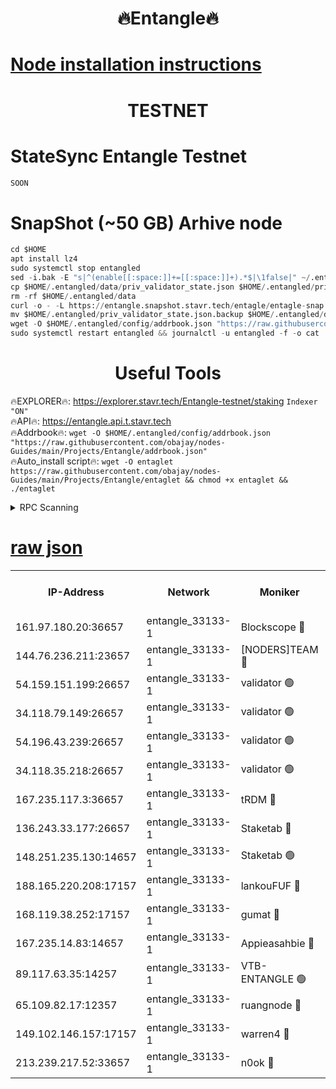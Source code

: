 <h1 align="center"> 🔥Entangle🔥</h1>

[Node installation instructions](https://github.com/obajay/nodes-Guides/tree/main/Projects/Entangle)
=

<h1 align="center"> TESTNET</h1>

# StateSync Entangle Testnet
```python
SOON
```
# SnapShot (~50 GB) Arhive node
```python
cd $HOME
apt install lz4
sudo systemctl stop entangled
sed -i.bak -E "s|^(enable[[:space:]]+=[[:space:]]+).*$|\1false|" ~/.entangled/config/config.toml
cp $HOME/.entangled/data/priv_validator_state.json $HOME/.entangled/priv_validator_state.json.backup
rm -rf $HOME/.entangled/data
curl -o - -L https://entangle.snapshot.stavr.tech/entagle/entagle-snap.tar.lz4 | lz4 -c -d - | tar -x -C $HOME/.entangled --strip-components 2
mv $HOME/.entangled/priv_validator_state.json.backup $HOME/.entangled/data/priv_validator_state.json
wget -O $HOME/.entangled/config/addrbook.json "https://raw.githubusercontent.com/obajay/nodes-Guides/main/Projects/Entangle/addrbook.json"
sudo systemctl restart entangled && journalctl -u entangled -f -o cat
```
 <h1 align="center"> Useful Tools</h1>
 
🔥EXPLORER🔥: https://explorer.stavr.tech/Entangle-testnet/staking        `Indexer "ON"` \
🔥API🔥:      https://entangle.api.t.stavr.tech \
🔥Addrbook🔥: ```wget -O $HOME/.entangled/config/addrbook.json "https://raw.githubusercontent.com/obajay/nodes-Guides/main/Projects/Entangle/addrbook.json"``` \
🔥Auto_install script🔥:  `wget -O entaglet https://raw.githubusercontent.com/obajay/nodes-Guides/main/Projects/Entangle/entaglet && chmod +x entaglet && ./entaglet`


<details>
<summary>RPC Scanning</summary>

<h2 align="center"> We scan nodes in real time every 4 hours. And we provide the final result of RPC endpoints.
We cannot influence the operation of these nodes in any way. </h2>


```python
If Voting Power is higher than 0 --> then the Node is a validator of the network and may be subject to attack and be a potential threat to the chain.
```
```python
We marked such validators with a red symbol
```

</details>

[raw json](https://rpc-check.entangt.stavr.tech/entangt/rpc-entangt-result.json)
=


<table><tr><th>IP-Address</th><th>Network</th><th>Moniker</th><th>Latest Block Height</th><th>Earliest Block Height</th><th>Catching Up</th><th>Tx Index</th><th>Voting Power</th><th>Scan Time</th></tr><tr><td>161.97.180.20:36657</td><td>entangle_33133-1</td><td>Blockscope 🔴</td><td>1622022</td><td>1</td><td>False</td><td>off</td><td>259586473635098</td><td>2024-01-11T10:48:24.180182088UTC</td></tr><tr><td>144.76.236.211:23657</td><td>entangle_33133-1</td><td>[NODERS]TEAM 🔴</td><td>1622025</td><td>1</td><td>False</td><td>off</td><td>47049700500000000</td><td>2024-01-11T10:48:36.510962015UTC</td></tr><tr><td>54.159.151.199:26657</td><td>entangle_33133-1</td><td>validator 🟢</td><td>1622024</td><td>1</td><td>False</td><td>on</td><td>0</td><td>2024-01-11T10:48:44.247816328UTC</td></tr><tr><td>34.118.79.149:26657</td><td>entangle_33133-1</td><td>validator 🟢</td><td>1622027</td><td>1</td><td>False</td><td>on</td><td>0</td><td>2024-01-11T10:48:44.725383729UTC</td></tr><tr><td>54.196.43.239:26657</td><td>entangle_33133-1</td><td>validator 🟢</td><td>1622025</td><td>1</td><td>False</td><td>on</td><td>0</td><td>2024-01-11T10:48:45.386241738UTC</td></tr><tr><td>34.118.35.218:26657</td><td>entangle_33133-1</td><td>validator 🟢</td><td>1622028</td><td>1</td><td>False</td><td>on</td><td>0</td><td>2024-01-11T10:48:46.066666662UTC</td></tr><tr><td>167.235.117.3:36657</td><td>entangle_33133-1</td><td>tRDM 🔴</td><td>1622028</td><td>1</td><td>False</td><td>on</td><td>156936948832723</td><td>2024-01-11T10:48:46.343841160UTC</td></tr><tr><td>136.243.33.177:26657</td><td>entangle_33133-1</td><td>Staketab 🔴</td><td>1622026</td><td>660001</td><td>False</td><td>on</td><td>121550140155031</td><td>2024-01-11T10:48:38.858997429UTC</td></tr><tr><td>148.251.235.130:14657</td><td>entangle_33133-1</td><td>Staketab 🟢</td><td>1622022</td><td>660801</td><td>False</td><td>on</td><td>0</td><td>2024-01-11T10:48:23.891670429UTC</td></tr><tr><td>188.165.220.208:17157</td><td>entangle_33133-1</td><td>lankouFUF 🔴</td><td>1622023</td><td>725001</td><td>False</td><td>on</td><td>180899900000002</td><td>2024-01-11T10:48:29.216598819UTC</td></tr><tr><td>168.119.38.252:17157</td><td>entangle_33133-1</td><td>gumat 🔴</td><td>1622023</td><td>962001</td><td>False</td><td>on</td><td>314013548351851</td><td>2024-01-11T10:48:28.891479556UTC</td></tr><tr><td>167.235.14.83:14657</td><td>entangle_33133-1</td><td>Appieasahbie 🔴</td><td>1622028</td><td>1076001</td><td>False</td><td>on</td><td>44568809900999996</td><td>2024-01-11T10:48:45.675143176UTC</td></tr><tr><td>89.117.63.35:14257</td><td>entangle_33133-1</td><td>VTB-ENTANGLE 🟢</td><td>1622024</td><td>1162001</td><td>False</td><td>off</td><td>0</td><td>2024-01-11T10:48:33.816686162UTC</td></tr><tr><td>65.109.82.17:12357</td><td>entangle_33133-1</td><td>ruangnode 🔴</td><td>1622022</td><td>1312001</td><td>False</td><td>off</td><td>308529335362747</td><td>2024-01-11T10:48:24.559088595UTC</td></tr><tr><td>149.102.146.157:17157</td><td>entangle_33133-1</td><td>warren4 🔴</td><td>1622025</td><td>1436001</td><td>False</td><td>on</td><td>454417023854257</td><td>2024-01-11T10:48:36.255431195UTC</td></tr><tr><td>213.239.217.52:33657</td><td>entangle_33133-1</td><td>n0ok 🔴</td><td>1622027</td><td>1522027</td><td>False</td><td>off</td><td>46574292273662988</td><td>2024-01-11T10:48:43.213295339UTC</td></tr></table>

